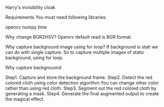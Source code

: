 Harry's invisibility cloak

Requirements 
You must need following libraries:

opencv
numpy
time

Why change BGR2HSV?
Opencv default read is BGR format.

Why capture background image using for loop?
If background is stati we can do with single capture. So to capture multiple images of static background, using for loop.

Why capture backgrouond

Step1. Capture and store the background frame.
Step2. Detect the red colored cloth using color detection algorithm.You can change other color rather than using red cloth.
Step3. Segment out the red colored cloth by generating a mask.
Step4. Generate the final augmented output to create the magical effect.
